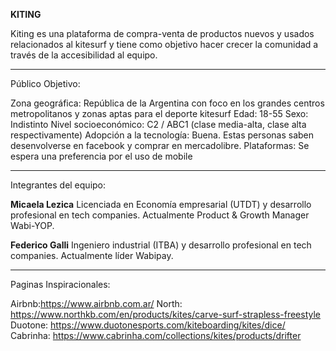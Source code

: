 
**KITING**

Kiting es una plataforma de compra-venta de productos nuevos y usados relacionados al kitesurf y tiene como objetivo hacer crecer la comunidad a través de la accesibilidad al equipo. 

***

Público Objetivo:

Zona geográfica: República de la Argentina con foco en los grandes centros metropolitanos y zonas aptas para el deporte kitesurf
Edad: 18-55
Sexo: Indistinto
Nivel socioeconómico: C2 / ABC1 (clase media-alta, clase alta respectivamente)
Adopción a la tecnología: Buena. Estas personas saben desenvolverse en facebook y comprar en mercadolibre.
Plataformas: Se espera una preferencia por el uso de mobile

***
Integrantes del equipo: 

**Micaela Lezica**
Licenciada en Economía empresarial (UTDT) y desarrollo profesional en tech companies. Actualmente Product & Growth Manager Wabi-YOP.


**Federico Galli**
Ingeniero industrial (ITBA) y desarrollo profesional en tech companies. Actualmente líder Wabipay. 

***
Paginas Inspiracionales:

Airbnb:https://www.airbnb.com.ar/
North: https://www.northkb.com/en/products/kites/carve-surf-strapless-freestyle
Duotone: https://www.duotonesports.com/kiteboarding/kites/dice/
Cabrinha: https://www.cabrinha.com/collections/kites/products/drifter
